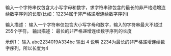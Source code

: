 输入一个字符串仅包含大小写字母和数字，求字符串钟包含的最长的非严格递增连续数字序列的长度(比如：12234属于非严格递增连续数字序列)

输入描述：
输入一个字符串仅包含大小写字母和数字，输入的字符串最大不超过255个字符。
输出描述：
最长的非严格递增连续数字序列的长度

示例1：
输入
abc2234019A334bc
输出
4
说明
2234为最长的非严格递增连续数字序列，所以长度为4
